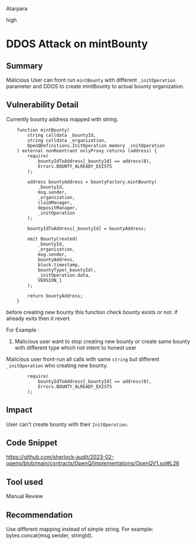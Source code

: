 Atarpara

high

# DDOS Attack on mintBounty

## Summary
Malicious User can front run `mintBounty` with different `_initOperation` parameter and DDOS to create mintBounty to actual bounty organization.  

## Vulnerability Detail
Currently bounty address mapped with string. 
```solidity
    function mintBounty(
        string calldata _bountyId,
        string calldata _organization,
        OpenQDefinitions.InitOperation memory _initOperation
    ) external nonReentrant onlyProxy returns (address) {
        require(
            bountyIdToAddress[_bountyId] == address(0),
            Errors.BOUNTY_ALREADY_EXISTS
        );

        address bountyAddress = bountyFactory.mintBounty(
            _bountyId,
            msg.sender,
            _organization,
            claimManager,
            depositManager,
            _initOperation
        );

        bountyIdToAddress[_bountyId] = bountyAddress;

        emit BountyCreated(
            _bountyId,
            _organization,
            msg.sender,
            bountyAddress,
            block.timestamp,
            bountyType(_bountyId),
            _initOperation.data,
            VERSION_1
        );

        return bountyAddress;
    }
```
before creating new bounty this function check bounty exists or not. if already exits then it revert.

For Example :
1) Malicious user want to stop creating new bounty or create same bounty with different type which not intent to honest user

Malicious user front-run all calls with same `string` but different `_initOperation` who creating new bounty.

```solidity
        require(
            bountyIdToAddress[_bountyId] == address(0),
            Errors.BOUNTY_ALREADY_EXISTS
        );
```

## Impact
User can't create bounty with their `InitOperation`. 

## Code Snippet
https://github.com/sherlock-audit/2023-02-openq/blob/main/contracts/OpenQ/Implementations/OpenQV1.sol#L26

## Tool used

Manual Review

## Recommendation
Use different mapping instead of simple string. For example: bytes.concat(msg.sender, stringId).
